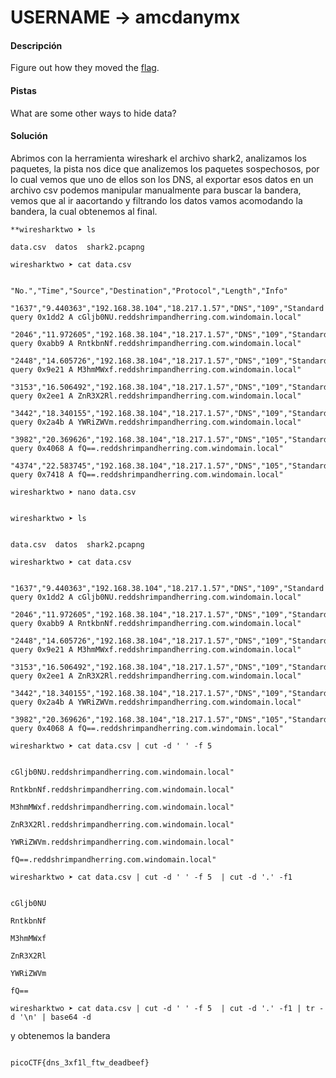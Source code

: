 # USERNAME -> amcdanymx


#### Descripción

Figure out how they moved the [flag](https://mercury.picoctf.net/static/ed308d382ae6bcc37a5ebc701a1cc4f4/tftp.pcapng).

#### Pistas
What are some other ways to hide data?


#### Solución

Abrimos con la herramienta wireshark el archivo shark2, analizamos los paquetes,  la pista nos dice que analizemos los paquetes sospechosos, por lo cual vemos que uno de ellos son los DNS, al exportar esos datos en un archivo csv podemos manipular manualmente para buscar la bandera, vemos que al ir aacortando y filtrando los datos vamos acomodando la bandera, la cual obtenemos al final.

```
**wiresharktwo ➤ ls                                                                                          
data.csv  datos  shark2.pcapng

wiresharktwo ➤ cat data.csv                                                                                   

"No.","Time","Source","Destination","Protocol","Length","Info"

"1637","9.440363","192.168.38.104","18.217.1.57","DNS","109","Standard query 0x1dd2 A cGljb0NU.reddshrimpandherring.com.windomain.local"

"2046","11.972605","192.168.38.104","18.217.1.57","DNS","109","Standard query 0xabb9 A RntkbnNf.reddshrimpandherring.com.windomain.local"

"2448","14.605726","192.168.38.104","18.217.1.57","DNS","109","Standard query 0x9e21 A M3hmMWxf.reddshrimpandherring.com.windomain.local"

"3153","16.506492","192.168.38.104","18.217.1.57","DNS","109","Standard query 0x2ee1 A ZnR3X2Rl.reddshrimpandherring.com.windomain.local"

"3442","18.340155","192.168.38.104","18.217.1.57","DNS","109","Standard query 0x2a4b A YWRiZWVm.reddshrimpandherring.com.windomain.local"

"3982","20.369626","192.168.38.104","18.217.1.57","DNS","105","Standard query 0x4068 A fQ==.reddshrimpandherring.com.windomain.local"

"4374","22.583745","192.168.38.104","18.217.1.57","DNS","105","Standard query 0x7418 A fQ==.reddshrimpandherring.com.windomain.local"

wiresharktwo ➤ nano data.csv                                                                                  

wiresharktwo ➤ ls                                                                                             

data.csv  datos  shark2.pcapng

wiresharktwo ➤ cat data.csv                                                                                   

"1637","9.440363","192.168.38.104","18.217.1.57","DNS","109","Standard query 0x1dd2 A cGljb0NU.reddshrimpandherring.com.windomain.local"

"2046","11.972605","192.168.38.104","18.217.1.57","DNS","109","Standard query 0xabb9 A RntkbnNf.reddshrimpandherring.com.windomain.local"

"2448","14.605726","192.168.38.104","18.217.1.57","DNS","109","Standard query 0x9e21 A M3hmMWxf.reddshrimpandherring.com.windomain.local"

"3153","16.506492","192.168.38.104","18.217.1.57","DNS","109","Standard query 0x2ee1 A ZnR3X2Rl.reddshrimpandherring.com.windomain.local"

"3442","18.340155","192.168.38.104","18.217.1.57","DNS","109","Standard query 0x2a4b A YWRiZWVm.reddshrimpandherring.com.windomain.local"

"3982","20.369626","192.168.38.104","18.217.1.57","DNS","105","Standard query 0x4068 A fQ==.reddshrimpandherring.com.windomain.local"

wiresharktwo ➤ cat data.csv | cut -d ' ' -f 5                                                                 

cGljb0NU.reddshrimpandherring.com.windomain.local"

RntkbnNf.reddshrimpandherring.com.windomain.local"

M3hmMWxf.reddshrimpandherring.com.windomain.local"

ZnR3X2Rl.reddshrimpandherring.com.windomain.local"

YWRiZWVm.reddshrimpandherring.com.windomain.local"

fQ==.reddshrimpandherring.com.windomain.local"

wiresharktwo ➤ cat data.csv | cut -d ' ' -f 5  | cut -d '.' -f1                                               

cGljb0NU

RntkbnNf

M3hmMWxf

ZnR3X2Rl

YWRiZWVm

fQ==

wiresharktwo ➤ cat data.csv | cut -d ' ' -f 5  | cut -d '.' -f1 | tr -d '\n' | base64 -d      
```

y obtenemos la bandera
```

picoCTF{dns_3xf1l_ftw_deadbeef}                                                                           
```
